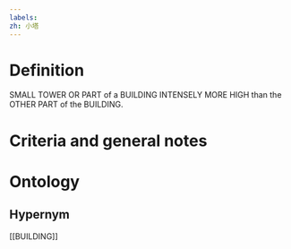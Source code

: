 ```yaml
---
labels: 
zh: 小塔
---
```


# Definition
SMALL TOWER OR PART of a BUILDING INTENSELY MORE HIGH than the OTHER PART of the BUILDING.
# Criteria and general notes
# Ontology

## Hypernym
[[BUILDING]]